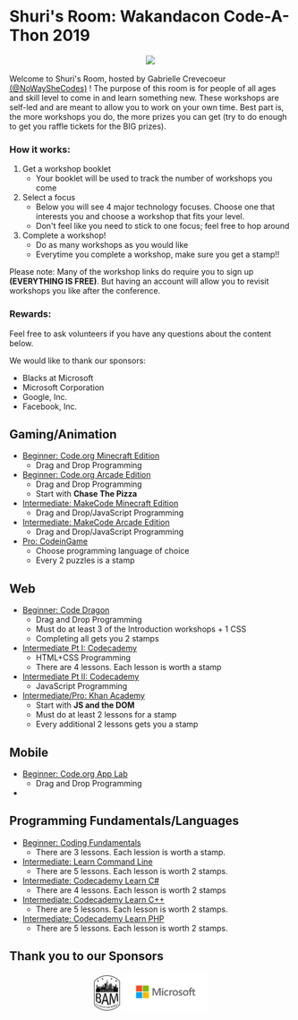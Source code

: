 # Shuri's Room: Wakandacon Code-A-Thon 2019
<p align="center">
    <img src="https://ci6.googleusercontent.com/proxy/MtK_z0TMLOS9E4xIFbtAfRj0ebk7SZseW5dhu0nFuMtDxuw1-mBY-VzFGndccbl6TniFMv8fiCjY_fzqcN7hhQMbv2cVsTQu=s0-d-e1-ft#https://wakandaconforever.com/email/content-shuri.jpg">
</p>

Welcome to Shuri's Room, hosted by Gabrielle Crevecoeur [(@NoWaySheCodes)](www.nowayshecodes.com) ! The purpose of this room is for people of all ages and skill level to come in and learn something new. These workshops are self-led and are meant to allow you to work on your own time. Best part is, the more workshops you do, the more prizes you can get (try to do enough to get you raffle tickets for the BIG prizes).

### How it works:
1. Get a workshop booklet
    - Your booklet will be used to track the number of workshops you come
2. Select a focus
    - Below you will see 4 major technology focuses. Choose one that interests you and choose a workshop that fits your level.
    - Don't feel like you need to stick to one focus; feel free to hop around
3. Complete a workshop!
    - Do as many workshops as you would like
    - Everytime you complete a workshop, make sure you get a stamp!!

Please note: Many of the workshop links do require you to sign up **(EVERYTHING IS FREE)**. But having an account will allow you to revisit workshops you like after the conference.

### Rewards:

Feel free to ask volunteers if you have any questions about the content below.

We would like to thank our sponsors:

- Blacks at Microsoft 
- Microsoft Corporation
- Google, Inc.
- Facebook, Inc.


## Gaming/Animation
- [Beginner: Code.org Minecraft Edition](https://studio.code.org/s/mc/stage/1/puzzle/1)
    - Drag and Drop Programming
- [Beginner: Code.org Arcade Edition](https://arcade.makecode.com/)
    - Drag and Drop Programming
    - Start with **Chase The Pizza**
- [Intermediate: MakeCode Minecraft Edition](https://github.com/gcrev93/WakandaconCodeAThon/blob/master/Gaming/Intermediate-Minecraft.pdf)
    - Drag and Drop/JavaScript Programming
- [Intermediate: MakeCode Arcade Edition](https://github.com/gcrev93/WakandaconCodeAThon/blob/master/Gaming/Intermediate-Arcade.pdf)
    - Drag and Drop/JavaScript Programming
- [Pro: CodeinGame](https://www.codingame.com/training)
    - Choose programming language of choice
    - Every 2 puzzles is a stamp

## Web
- [Beginner: Code Dragon](https://codedragon.org/learn)
    - Drag and Drop Programming
    - Must do at least 3 of the Introduction workshops + 1 CSS
    - Completing all gets you 2 stamps
- [Intermediate Pt I: Codecademy](https://www.codecademy.com/learn/make-a-website)
    - HTML+CSS Programming
    - There are 4 lessons. Each lesson is worth a stamp
- [Intermediate Pt II: Codecademy](https://www.codecademy.com/learn/introduction-to-javascript)
    - JavaScript Programming
- [Intermediate/Pro: Khan Academy](https://www.khanacademy.org/computing/computer-programming/html-css-js#js-and-the-dom)
    - Start with **JS and the DOM**
    - Must do at least 2 lessons for a stamp
    - Every additional 2 lessons gets you a stamp


## Mobile
- [Beginner: Code.org App Lab](https://studio.code.org/s/applab-intro/stage/1/puzzle/1)
    - Drag and Drop Programming
- []()

## Programming Fundamentals/Languages
- [Beginner: Coding Fundamentals](https://www.codecademy.com/learn/learn-how-to-code)
    - There are 3 lessons. Each lession is worth a stamp.
- [Intermediate: Learn Command Line](https://www.codecademy.com/learn/learn-the-command-line)
    - There are 5 lessons. Each lesson is worth 2 stamps.
- [Intermediate: Codecademy Learn C#](https://www.codecademy.com/learn/learn-c-sharp)
    - There are 4 lessons. Each lesson is worth 2 stamps
- [Intermediate: Codecademy Learn C++](https://www.codecademy.com/learn/learn-c-plus-plus)
    -  There are 5 lessons. Each lesson is worth 2 stamps.
- [Intermediate: Codecademy Learn PHP](https://www.codecademy.com/learn/learn-php)
    - There are 5 lessons. Each lesson is worth 2 stamps.

## Thank you to our Sponsors
<p align="center">
    <img src="https://github.com/gcrev93/WakandaconCodeAThon/blob/master/Logos/Screen%20Shot%202019-07-15%20at%202.58.34%20PM.png" width="10%">
    <img src="https://github.com/gcrev93/WakandaconCodeAThon/blob/master/Logos/Microsoft-logo_rgb_c-gray%20(1).png?raw=true" width="30%">
</p>
